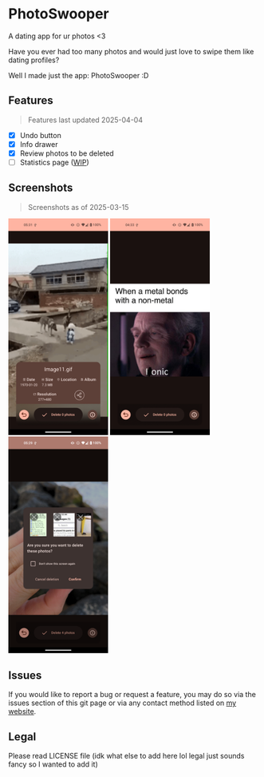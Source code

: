 # PhotoSwooper

A dating app for ur photos <3

Have you ever had too many photos and would just love to swipe them like dating profiles?

Well I made just the app: PhotoSwooper :D

## Features

> Features last updated 2025-04-04

- [X] Undo button
- [X] Info drawer
- [X] Review photos to be deleted
- [ ] Statistics page ([WIP](https://codeberg.org/Loowiz/PhotoSwooper/src/branch/stats-screen))

## Screenshots

> Screenshots as of 2025-03-15

<img src="img/infoDrawer.png" alt="Home screen" width="200"/>
<img src="img/mainScreen.png" alt="Search screen" width="200"/>
<img src="img/reviewDialog.png" alt="Library screen" width="200"/>

## Issues

If you would like to report a bug or request a feature, you may do so via the issues section of this git page or via
any contact method listed on [my website](https://loowiz.envs.net).

## Legal

Please read LICENSE file (idk what else to add here lol legal just sounds fancy so I wanted to add it)